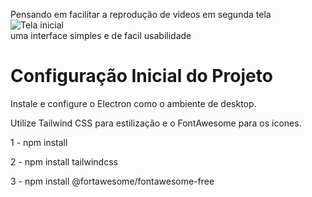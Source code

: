 Pensando em facilitar a reprodução de videos em segunda tela
<br>
![Tela inicial](https://github.com/user-attachments/assets/9efcb54c-d020-4d3d-a377-e0c13616abfb)
<br>
uma interface simples e de facil usabilidade
<h1>Configuração Inicial do Projeto</h1>
<p>Instale e configure o Electron como o ambiente de desktop.</p>
<p>Utilize Tailwind CSS para estilização e o FontAwesome para os ícones.</p>
<p>1 - npm install </p>
<p>2 - npm install tailwindcss</p>
<p>3 - npm install @fortawesome/fontawesome-free</p>
